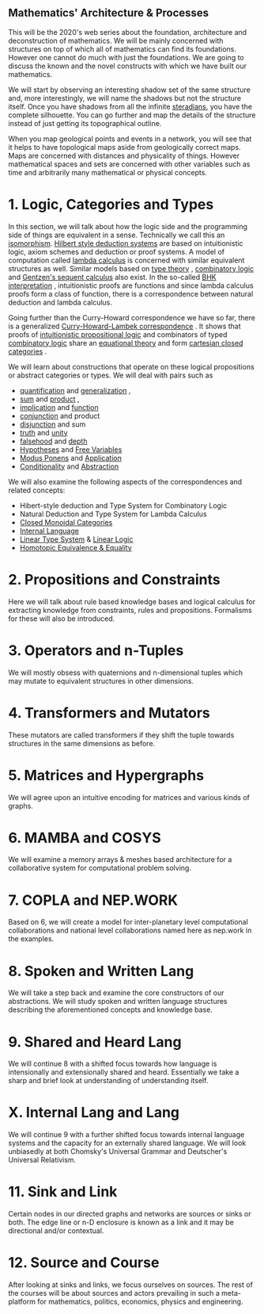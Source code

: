 ## Mathematics' Architecture & Processes

This will be the 2020's web series about the foundation, architecture and deconstruction of mathematics. We will be mainly concerned with structures on top of which all of mathematics can find its foundations. However one cannot do much with just the foundations. We are going to discuss the known and the novel constructs with which we have built our mathematics. 

We will start by observing an interesting shadow set of the same structure and, more interestingly, we will name the shadows but not the structure itself. Once you have shadows from all the infinite  [steradians](https://en.wikipedia.org/wiki/Steradian), you have the complete silhouette. You can go further and map the details of the structure instead of just getting its topographical outline. 

When you map geological points and events in a network, you will see that it helps to have topological maps aside from geologically correct maps. Maps are concerned with distances and physicality of things. However mathematical spaces and sets are concerned with other variables such as time and arbitrarily many mathematical or physical concepts. 

# 1. Logic, Categories and Types

In this section, we will talk about how the logic side and the programming side of things are equivalent in a sense. Technically we call this an  [isomorphism](http://mathworld.wolfram.com/Isomorphism.html).  [Hilbert style deduction systems](https://en.wikipedia.org/wiki/Hilbert_system)  are based on intuitionistic logic, axiom schemes and deduction or proof systems. A model of computation called  [lambda calculus](https://en.wikipedia.org/wiki/Lambda_calculus)  is concerned with similar equivalent structures as well. Similar models based on  [type theory](https://en.wikipedia.org/wiki/Type_theory) ,  [combinatory logic](https://en.wikipedia.org/wiki/Combinatory_logic)  and  [Gentzen's sequent calculus](https://en.wikipedia.org/wiki/Sequent_calculus)  also exist. In the so-called  [BHK interpretation](https://en.wikipedia.org/wiki/Brouwer%E2%80%93Heyting%E2%80%93Kolmogorov_interpretation) , intuitionistic proofs are functions and since lambda calculus proofs form a class of function, there is a correspondence between natural deduction and lambda calculus. 

Going further than the Curry-Howard correspondence we have so far, there is a generalized  [Curry-Howard-Lambek correspondence](https://en.wikipedia.org/wiki/Curry%E2%80%93Howard_correspondence) . It shows that proofs of  [intuitionistic propositional logic](https://en.wikipedia.org/wiki/Intuitionistic_logic)  and combinators of typed  [combinatory logic](https://en.wikipedia.org/wiki/Combinatory_logic)  share an  [equational theory](https://en.wikipedia.org/wiki/Universal_algebra)  and form  [cartesian closed categories](https://en.wikipedia.org/wiki/Cartesian_closed_category) . 

We will learn about constructions that operate on these logical propositions or abstract categories or types. We will deal with pairs such as 
*  [quantification](https://en.wikipedia.org/wiki/Quantifier_(logic) )  and  [generalization](https://en.wikipedia.org/wiki/Generalization) , 
*  [sum](https://en.wikipedia.org/wiki/Coproduct)  and  [product](https://en.wikipedia.org/wiki/Product_(category_theory) ) , 
*  [implication](https://en.wikipedia.org/wiki/Logical_consequence)  and  [function](https://en.wikipedia.org/wiki/Function_(mathematics) ) 
*  [conjunction](https://en.wikipedia.org/wiki/Logical_conjunction)  and product
*  [disjunction](https://en.wikipedia.org/wiki/Logical_disjunction)  and sum
*  [truth](https://en.wikipedia.org/wiki/Truth_value)  and  [unity](https://en.wikipedia.org/wiki/Unit_type) 
*  [falsehood](https://en.wikipedia.org/wiki/False_(logic))  and  [depth](https://en.wikipedia.org/wiki/Bottom_type) 
*  [Hypotheses](https://en.wikipedia.org/wiki/Abductive_reasoning)  and  [Free Variables](https://en.wikipedia.org/wiki/Free_variables_and_bound_variables) 
*  [Modus Ponens](https://en.wikipedia.org/wiki/Modus_ponens)  and  [Application](https://en.wikipedia.org/wiki/Apply) 
*  [Conditionality](https://en.wikipedia.org/wiki/Conditional_proof)  and  [Abstraction](https://en.wikipedia.org/wiki/Abstraction) 

We will also examine the following aspects of the correspondences and related concepts:
* Hibert-style deduction and Type System for Combinatory Logic
* Natural Deduction and Type System for Lambda Calculus
*  [Closed Monoidal Categories](https://en.wikipedia.org/wiki/Closed_monoidal_category)   
*  [Internal Language](https://en.wikipedia.org/wiki/Categorical_logic) 
*  [Linear Type System](https://en.wikipedia.org/wiki/Substructural_type_system)  &  [Linear Logic](https://en.wikipedia.org/wiki/Linear_logic) 
*  [Homotopic Equivalence & Equality](https://en.wikipedia.org/wiki/Homotopy#Homotopy_equivalence) 



# 2. Propositions and Constraints

Here we will talk about rule based knowledge bases and logical calculus for extracting knowledge from constraints, rules and propositions. Formalisms for these will also be introduced.

# 3. Operators and n-Tuples

We will mostly obsess with quaternions and n-dimensional tuples which may mutate to equivalent structures in other dimensions. 

# 4. Transformers and Mutators

These mutators are called transformers if they shift the tuple towards structures in the same dimensions as before.

# 5. Matrices and Hypergraphs

We will agree upon an intuitive encoding for matrices and various kinds of graphs.

# 6. MAMBA and COSYS

We will examine a memory arrays & meshes based architecture for a collaborative system for computational problem solving.

# 7. COPLA and NEP.WORK

Based on 6, we will create a model for inter-planetary level computational collaborations and national level collaborations named here as nep.work in the examples.

# 8. Spoken and Written Lang

We will take a step back and examine the core constructors of our abstractions. We will study spoken and written language structures describing the aforementioned concepts and knowledge base.

# 9. Shared and Heard Lang

We will continue 8 with a shifted focus towards how language is intensionally and extensionally shared and heard. Essentially we take a sharp and brief look at understanding of understanding itself.

# X. Internal Lang and Lang

We will continue 9 with a further shifted focus towards internal language systems and the capacity for an externally shared language. We will look unbiasedly at both Chomsky's Universal Grammar and Deutscher's Universal Relativism.

# 11. Sink and Link

Certain nodes in our directed graphs and networks are sources or sinks or both.  The edge line or n-D enclosure is known as a link and it may be directional and/or contextual.

# 12. Source and Course

After looking at sinks and links, we focus ourselves on sources. The rest of the courses will be about sources and actors prevailing in such a meta-platform for mathematics, politics, economics, physics and engineering.

